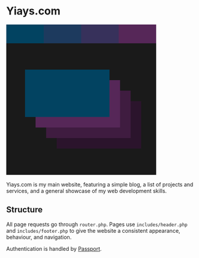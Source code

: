 # Yiays.com

![SVG image representing Yiays.com](img/yiayscom.svg)

Yiays.com is my main website, featuring a simple blog, a list of projects and services, and a general showcase of my web development skills.

## Structure

All page requests go through `router.php`. Pages use `includes/header.php` and `includes/footer.php` to give the website a consistent appearance, behaviour, and navigation.

Authentication is handled by [Passport](https://github.com/yiays/passport).